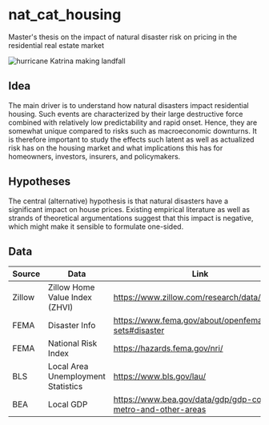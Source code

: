 # nat_cat_housing
Master's thesis on the impact of natural disaster risk on pricing in the residential real estate market

![hurricane Katrina making landfall](https://upload.wikimedia.org/wikipedia/commons/8/8d/Katrina_2nd_landfall.jpg)

## Idea
The main driver is to understand how natural disasters impact residential housing. Such events are characterized by their large destructive force combined with relatively low predictability and rapid onset. Hence, they are somewhat unique compared to risks such as macroeconomic downturns. It is therefore important to study the effects such latent as well as actualized risk has on the housing market and what implications this has for homeowners, investors, insurers, and policymakers.

## Hypotheses
The central (alternative) hypothesis is that natural disasters have a significant impact on house prices. Existing empirical literature as well as strands of theoretical argumentations suggest that this impact is negative, which might make it sensible to formulate one-sided.

## Data

| **Source** | **Data**                           | **Link**                                                      |
|------------|------------------------------------|---------------------------------------------------------------|
| Zillow     | Zillow Home Value Index (ZHVI)     | https://www.zillow.com/research/data/                         |
| FEMA       | Disaster Info                      | https://www.fema.gov/about/openfema/data-sets#disaster        |
| FEMA       | National Risk Index                | https://hazards.fema.gov/nri/                                 |
| BLS        | Local Area Unemployment Statistics | https://www.bls.gov/lau/                                      |
| BEA        | Local GDP                          | https://www.bea.gov/data/gdp/gdp-county-metro-and-other-areas |
